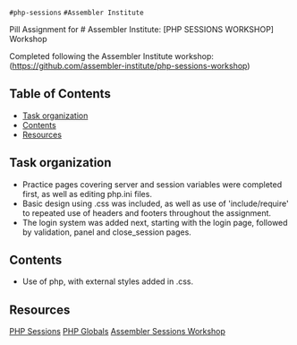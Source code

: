 `#php-sessions` `#Assembler Institute`

Pill Assignment for # Assembler Institute: [PHP SESSIONS WORKSHOP] Workshop 

Completed following the Assembler Institute workshop:
(https://github.com/assembler-institute/php-sessions-workshop)

## Table of Contents <!-- omit in toc -->

- [Task organization](#taskorganization)
- [Contents](#contents)
- [Resources](#resources)

## Task organization

- Practice pages covering server and session variables were completed first, as well as editing php.ini files. 
- Basic design using .css was included, as well as use of 'include/require' to repeated use of headers and footers throughout the assignment.
- The login system was added next, starting with the login page, followed by validation, panel and close_session pages.


## Contents
- Use of php, with external styles added in .css.


## Resources

[PHP Sessions](https://www.php.net/manual/es/reserved.variables.session.php)
[PHP Globals](https://www.php.net/manual/en/reserved.variables.globals.php)
[Assembler Sessions Workshop](https://github.com/assembler-institute/php-sessions-workshop)
